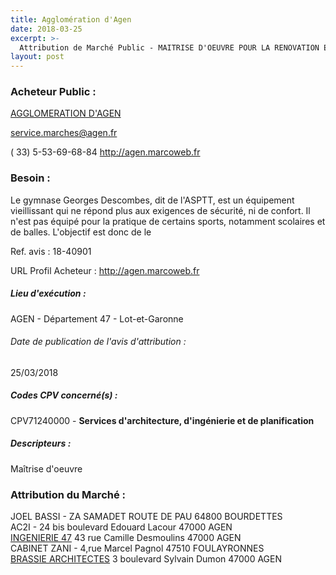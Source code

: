 ```yaml
---
title: Agglomération d'Agen
date: 2018-03-25
excerpt: >-
  Attribution de Marché Public - MAITRISE D'OEUVRE POUR LA RENOVATION ET L'EXTENSION DU GYMNASE DE L'ASPTT
layout: post
---
```


### Acheteur Public : 
<a href="/acheteur-133/siren-200035459"> AGGLOMERATION D'AGEN</a><br/>



service.marches@agen.fr

( 33) 5-53-69-68-84
http://agen.marcoweb.fr
### Besoin :

Le gymnase Georges Descombes, dit de l'ASPTT, est un équipement vieillissant qui ne répond plus aux exigences de sécurité, ni de confort. Il n'est pas équipé pour la pratique de certains sports, notamment scolaires et de balles. L'objectif est donc de le

Ref. avis : 18-40901

URL Profil Acheteur : http://agen.marcoweb.fr

##### Lieu d'exécution :

AGEN - Département 47 - Lot-et-Garonne

###### Date de publication de l'avis d'attribution : 
25/03/2018

##### Codes CPV concerné(s) :
CPV71240000 - **Services d'architecture, d'ingénierie et de planification** <br/>

##### Descripteurs :
Maîtrise d'oeuvre <br/>

### Attribution du Marché :
JOEL BASSI - ZA SAMADET ROUTE DE PAU 64800 BOURDETTES <br/>
AC2I - 24 bis boulevard Edouard Lacour 47000 AGEN <br/>
<a href="/entreprise-549/siren-343508834"> INGENIERIE 47</a>    43 rue Camille Desmoulins 47000 AGEN <br/>
CABINET ZANI - 4,rue Marcel Pagnol 47510 FOULAYRONNES <br/>
<a href="/entreprise-568/siren-508243912"> BRASSIE ARCHITECTES</a>    3 boulevard Sylvain Dumon 47000 AGEN <br/>
